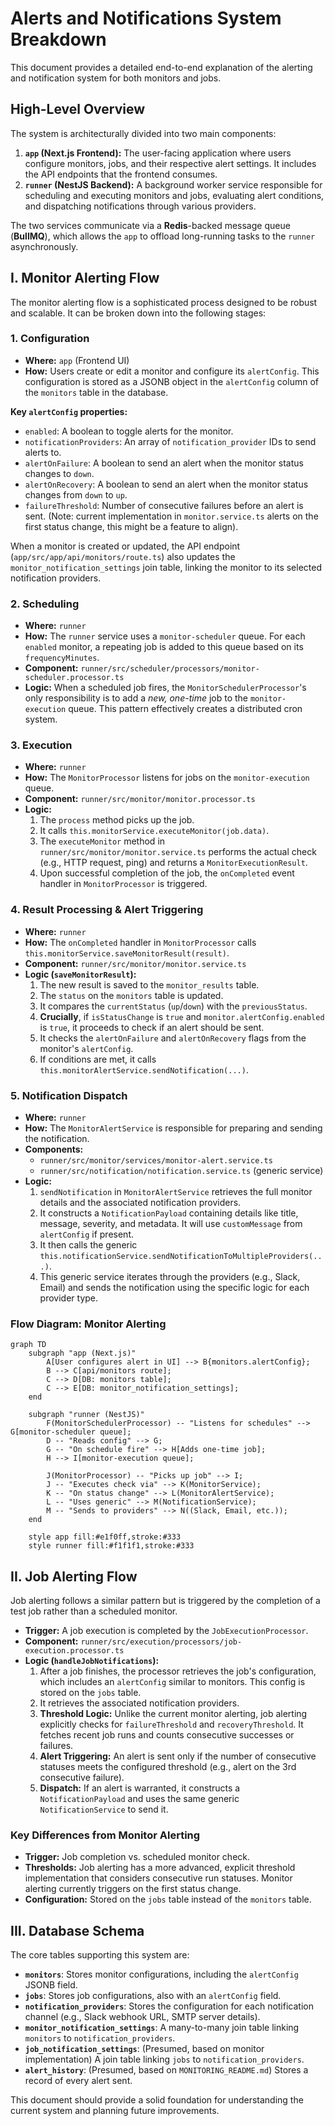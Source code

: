 # Alerts and Notifications System Breakdown

This document provides a detailed end-to-end explanation of the alerting and notification system for both monitors and jobs.

## High-Level Overview

The system is architecturally divided into two main components:

1.  **`app` (Next.js Frontend):** The user-facing application where users configure monitors, jobs, and their respective alert settings. It includes the API endpoints that the frontend consumes.
2.  **`runner` (NestJS Backend):** A background worker service responsible for scheduling and executing monitors and jobs, evaluating alert conditions, and dispatching notifications through various providers.

The two services communicate via a **Redis**-backed message queue (**BullMQ**), which allows the `app` to offload long-running tasks to the `runner` asynchronously.

## I. Monitor Alerting Flow

The monitor alerting flow is a sophisticated process designed to be robust and scalable. It can be broken down into the following stages:

### 1. Configuration

- **Where:** `app` (Frontend UI)
- **How:** Users create or edit a monitor and configure its `alertConfig`. This configuration is stored as a JSONB object in the `alertConfig` column of the `monitors` table in the database.

**Key `alertConfig` properties:**
- `enabled`: A boolean to toggle alerts for the monitor.
- `notificationProviders`: An array of `notification_provider` IDs to send alerts to.
- `alertOnFailure`: A boolean to send an alert when the monitor status changes to `down`.
- `alertOnRecovery`: A boolean to send an alert when the monitor status changes from `down` to `up`.
- `failureThreshold`: Number of consecutive failures before an alert is sent. (Note: current implementation in `monitor.service.ts` alerts on the first status change, this might be a feature to align).

When a monitor is created or updated, the API endpoint (`app/src/app/api/monitors/route.ts`) also updates the `monitor_notification_settings` join table, linking the monitor to its selected notification providers.

### 2. Scheduling

- **Where:** `runner`
- **How:** The `runner` service uses a `monitor-scheduler` queue. For each `enabled` monitor, a repeating job is added to this queue based on its `frequencyMinutes`.
- **Component:** `runner/src/scheduler/processors/monitor-scheduler.processor.ts`
- **Logic:** When a scheduled job fires, the `MonitorSchedulerProcessor`'s only responsibility is to add a *new, one-time* job to the `monitor-execution` queue. This pattern effectively creates a distributed cron system.

### 3. Execution

- **Where:** `runner`
- **How:** The `MonitorProcessor` listens for jobs on the `monitor-execution` queue.
- **Component:** `runner/src/monitor/monitor.processor.ts`
- **Logic:**
    1. The `process` method picks up the job.
    2. It calls `this.monitorService.executeMonitor(job.data)`.
    3. The `executeMonitor` method in `runner/src/monitor/monitor.service.ts` performs the actual check (e.g., HTTP request, ping) and returns a `MonitorExecutionResult`.
    4. Upon successful completion of the job, the `onCompleted` event handler in `MonitorProcessor` is triggered.

### 4. Result Processing & Alert Triggering

- **Where:** `runner`
- **How:** The `onCompleted` handler in `MonitorProcessor` calls `this.monitorService.saveMonitorResult(result)`.
- **Component:** `runner/src/monitor/monitor.service.ts`
- **Logic (`saveMonitorResult`):**
    1. The new result is saved to the `monitor_results` table.
    2. The `status` on the `monitors` table is updated.
    3. It compares the `currentStatus` (`up`/`down`) with the `previousStatus`.
    4. **Crucially**, if `isStatusChange` is `true` and `monitor.alertConfig.enabled` is `true`, it proceeds to check if an alert should be sent.
    5. It checks the `alertOnFailure` and `alertOnRecovery` flags from the monitor's `alertConfig`.
    6. If conditions are met, it calls `this.monitorAlertService.sendNotification(...)`.

### 5. Notification Dispatch

- **Where:** `runner`
- **How:** The `MonitorAlertService` is responsible for preparing and sending the notification.
- **Components:**
    - `runner/src/monitor/services/monitor-alert.service.ts`
    - `runner/src/notification/notification.service.ts` (generic service)
- **Logic:**
    1. `sendNotification` in `MonitorAlertService` retrieves the full monitor details and the associated notification providers.
    2. It constructs a `NotificationPayload` containing details like title, message, severity, and metadata. It will use `customMessage` from `alertConfig` if present.
    3. It then calls the generic `this.notificationService.sendNotificationToMultipleProviders(...)`.
    4. This generic service iterates through the providers (e.g., Slack, Email) and sends the notification using the specific logic for each provider type.

### Flow Diagram: Monitor Alerting

```mermaid
graph TD
    subgraph "app (Next.js)"
        A[User configures alert in UI] --> B{monitors.alertConfig};
        B --> C[api/monitors route];
        C --> D[DB: monitors table];
        C --> E[DB: monitor_notification_settings];
    end

    subgraph "runner (NestJS)"
        F(MonitorSchedulerProcessor) -- "Listens for schedules" --> G[monitor-scheduler queue];
        D -- "Reads config" --> G;
        G -- "On schedule fire" --> H[Adds one-time job];
        H --> I[monitor-execution queue];
        
        J(MonitorProcessor) -- "Picks up job" --> I;
        J -- "Executes check via" --> K(MonitorService);
        K -- "On status change" --> L(MonitorAlertService);
        L -- "Uses generic" --> M(NotificationService);
        M -- "Sends to providers" --> N((Slack, Email, etc.));
    end

    style app fill:#e1f0ff,stroke:#333
    style runner fill:#f1f1f1,stroke:#333
```

## II. Job Alerting Flow

Job alerting follows a similar pattern but is triggered by the completion of a test job rather than a scheduled monitor.

- **Trigger:** A job execution is completed by the `JobExecutionProcessor`.
- **Component:** `runner/src/execution/processors/job-execution.processor.ts`
- **Logic (`handleJobNotifications`):**
    1. After a job finishes, the processor retrieves the job's configuration, which includes an `alertConfig` similar to monitors. This config is stored on the `jobs` table.
    2. It retrieves the associated notification providers.
    3. **Threshold Logic:** Unlike the current monitor alerting, job alerting explicitly checks for `failureThreshold` and `recoveryThreshold`. It fetches recent job runs and counts consecutive successes or failures.
    4. **Alert Triggering:** An alert is sent only if the number of consecutive statuses meets the configured threshold (e.g., alert on the 3rd consecutive failure).
    5. **Dispatch:** If an alert is warranted, it constructs a `NotificationPayload` and uses the same generic `NotificationService` to send it.

### Key Differences from Monitor Alerting

- **Trigger:** Job completion vs. scheduled monitor check.
- **Thresholds:** Job alerting has a more advanced, explicit threshold implementation that considers consecutive run statuses. Monitor alerting currently triggers on the first status change.
- **Configuration:** Stored on the `jobs` table instead of the `monitors` table.

## III. Database Schema

The core tables supporting this system are:

- **`monitors`**: Stores monitor configurations, including the `alertConfig` JSONB field.
- **`jobs`**: Stores job configurations, also with an `alertConfig` field.
- **`notification_providers`**: Stores the configuration for each notification channel (e.g., Slack webhook URL, SMTP server details).
- **`monitor_notification_settings`**: A many-to-many join table linking `monitors` to `notification_providers`.
- **`job_notification_settings`**: (Presumed, based on monitor implementation) A join table linking `jobs` to `notification_providers`.
- **`alert_history`**: (Presumed, based on `MONITORING_README.md`) Stores a record of every alert sent.

This document should provide a solid foundation for understanding the current system and planning future improvements. 